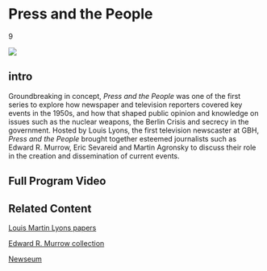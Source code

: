 # Press and the People

9

![](https://s3.amazonaws.com/openvault.wgbh.org/special_collections/press_people/press_people-q-50.jpg)

## intro

Groundbreaking in concept, *Press and the People* was one of the first series to 
explore how newspaper and television reporters covered key events in the 1950s, 
and how that shaped public opinion and knowledge on issues such as the nuclear 
weapons, the Berlin Crisis and secrecy in the government. Hosted by Louis 
Lyons, the first television newscaster at GBH, *Press and the People* brought 
together esteemed journalists such as Edward R. Murrow, Eric Sevareid and 
Martin Agronsky to discuss their role in the creation and dissemination of 
current events.

## Full Program Video

[](http://localhost:3000/catalog?f[special_collection_tags][]=press_programs)

## Related Content

[Louis Martin Lyons papers](http://scua.library.umass.edu/umarmot/lyons-louis-martin/)

[Edward R. Murrow collection](http://sites.tufts.edu/murrowcollection/)

[Newseum](http://www.newseum.org/)
